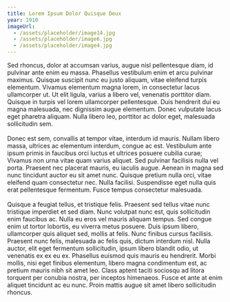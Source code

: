 ```yaml
---
title: Lorem Ipsum Dolor Quisque Deux
year: 1910
imageUrl:
  - /assets/placeholder/image14.jpg
  - /assets/placeholder/image6.jpg
  - /assets/placeholder/image4.jpg
---
```

<p>Sed rhoncus, dolor at accumsan varius, augue nisl pellentesque diam, id pulvinar ante enim eu massa. Phasellus vestibulum enim et arcu pulvinar maximus. Quisque suscipit nunc eu justo aliquam, vitae eleifend turpis elementum. Vivamus elementum magna lorem, in consectetur lacus ullamcorper ut. Ut elit ligula, varius a libero vel, venenatis porttitor diam. Quisque in turpis vel lorem ullamcorper pellentesque. Duis hendrerit dui eu magna malesuada, nec dignissim augue elementum. Donec vulputate lacus eget pharetra aliquam. Nulla libero leo, porttitor ac dolor eget, malesuada sollicitudin sem.<br><br>Donec est sem, convallis at tempor vitae, interdum id mauris. Nullam libero massa, ultrices ac elementum interdum, congue ac est. Vestibulum ante ipsum primis in faucibus orci luctus et ultrices posuere cubilia curae; Vivamus non urna vitae quam varius aliquet. Sed pulvinar facilisis nulla vel porta. Praesent nec placerat mauris, eu iaculis augue. Aenean in magna sed nunc tincidunt auctor eu sit amet nunc. Quisque pretium nulla orci, vitae eleifend quam consectetur nec. Nulla facilisi. Suspendisse eget nulla quis erat pellentesque fermentum. Fusce tempus consectetur malesuada.<br><br>Quisque a feugiat tellus, et tristique felis. Praesent sed tellus vitae nunc tristique imperdiet et sed diam. Nunc volutpat nunc est, quis sollicitudin enim faucibus ac. Nulla eu eros vel mauris aliquam tempus. Sed congue enim ut tortor lobortis, eu viverra metus posuere. Duis ipsum libero, ullamcorper quis aliquet sed, mollis at felis. Nunc finibus cursus facilisis. Praesent nunc felis, malesuada ac felis quis, dictum interdum nisl. Nulla auctor, elit eget fermentum sollicitudin, ipsum libero blandit odio, ut venenatis ex ex eu ex. Phasellus euismod quis mauris eu hendrerit. Morbi mollis, nisi eget finibus elementum, libero magna condimentum est, ac pretium mauris nibh sit amet leo. Class aptent taciti sociosqu ad litora torquent per conubia nostra, per inceptos himenaeos. Fusce et ante at enim aliquet tincidunt ac eu nunc. Proin mattis augue sit amet libero sollicitudin rhoncus.</p>